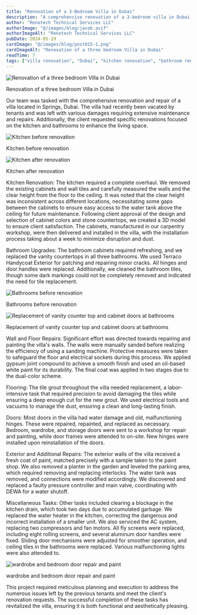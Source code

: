 ```yaml
---
title: "Renovation of a 3-Bedroom Villa in Dubai"
description: "A comprehensive renovation of a 3-bedroom villa in Dubai, including kitchen and bathroom upgrades, repairs, and modern design improvements."
author: "Renotech Technical Services LLC"
authorImage: "@/images/blog/jacob.avif"
authorImageAlt: "Renotech Technical Services LLC"
pubDate: 2024-05-19
cardImage: "@/images/blog/post015-1.png"
cardImageAlt: "Renovation of a three bedroom Villa in Dubai"
readTime: 7
tags: ["villa renovation", "Dubai", "kitchen renovation", "bathroom renovation", "property maintenance"]
---
```


![Renovation of a three bedroom Villa in Dubai](@/images/blog/post015-1.png "Renovation of a three bedroom Villa in Dubai")

Renovation of a three bedroom Villa in Dubai

Our team was tasked with the comprehensive renovation and repair of a villa located in Springs, Dubai. The villa had recently been vacated by tenants and was left with various damages requiring extensive maintenance and repairs. Additionally, the client requested specific renovations focused on the kitchen and bathrooms to enhance the living space.

  

![Kitchen before renovation](https://img1.wsimg.com/isteam/ip/c49a412a-7d5c-4c86-b371-17b58bdd84ac/20240313_115650.jpg/:/cr=t:0%25,l:0%25,w:100%25,h:100%25/rs=w:1280 "Kitchen before renovation")

Kitchen before renovation

![Kitchen after renovation](https://img1.wsimg.com/isteam/ip/c49a412a-7d5c-4c86-b371-17b58bdd84ac/20240426_170601.jpg/:/cr=t:0%25,l:0%25,w:100%25,h:100%25/rs=w:1280 "Kitchen after renovation")

Kitchen after renovation

Kitchen Renovation: The kitchen required a complete overhaul. We removed the existing cabinets and wall tiles and carefully measured the walls and the clear height from the floor to the ceiling. It was noted that the clear height was inconsistent across different locations, necessitating some gaps between the cabinets to ensure easy access to the water tank above the ceiling for future maintenance. Following client approval of the design and selection of cabinet colors and stone countertops, we created a 3D model to ensure client satisfaction. The cabinets, manufactured in our carpentry workshop, were then delivered and installed in the villa, with the installation process taking about a week to minimize disruption and dust.

Bathroom Upgrades: The bathroom cabinets required refreshing, and we replaced the vanity countertops in all three bathrooms. We used Terraco Handycoat Exterior for patching and repairing minor cracks. All hinges and door handles were replaced. Additionally, we cleaned the bathroom tiles, though some dark markings could not be completely removed and indicated the need for tile replacement.

  

![Bathrooms before renovation](https://img1.wsimg.com/isteam/ip/c49a412a-7d5c-4c86-b371-17b58bdd84ac/20240220_143927.jpg/:/cr=t:0%25,l:0%25,w:100%25,h:100%25/rs=w:1280 "Bathrooms before renovation")

Bathrooms before renovation

![Replacement of vanity counter top and cabinet doors at bathrooms](https://img1.wsimg.com/isteam/ip/c49a412a-7d5c-4c86-b371-17b58bdd84ac/20240426_155659.jpg/:/cr=t:0%25,l:0%25,w:100%25,h:100%25/rs=w:1280 "Replacement of vanity counter top and cabinet doors at bathrooms")

Replacement of vanity counter top and cabinet doors at bathrooms

Wall and Floor Repairs: Significant effort was directed towards repairing and painting the villa's walls. The walls were manually sanded before realizing the efficiency of using a sanding machine. Protective measures were taken to safeguard the floor and electrical sockets during this process. We applied gypsum joint compound to achieve a smooth finish and used an oil-based white paint for its durability. The final coat was applied in two stages due to the dual-color scheme.

  

Flooring: The tile grout throughout the villa needed replacement, a labor-intensive task that required precision to avoid damaging the tiles while ensuring a deep enough cut for the new grout. We used electrical tools and vacuums to manage the dust, ensuring a clean and long-lasting finish.

Doors: Most doors in the villa had water damage and old, malfunctioning hinges. These were repaired, repainted, and replaced as necessary. Bedroom, wardrobe, and storage doors were sent to a workshop for repair and painting, while door frames were attended to on-site. New hinges were installed upon reinstallation of the doors.

Exterior and Additional Repairs: The exterior walls of the villa received a fresh coat of paint, matched precisely with a sample taken to the paint shop. We also removed a planter in the garden and leveled the parking area, which required removing and replacing interlocks. The water tank was removed, and connections were modified accordingly. We discovered and replaced a faulty pressure controller and main valve, coordinating with DEWA for a water shutoff.

Miscellaneous Tasks: Other tasks included clearing a blockage in the kitchen drain, which took two days due to accumulated garbage. We replaced the water heater in the kitchen, correcting the dangerous and incorrect installation of a smaller unit. We also serviced the AC system, replacing two compressors and fan motors. All fly screens were replaced, including eight rolling screens, and several aluminum door handles were fixed. Sliding door mechanisms were adjusted for smoother operation, and ceiling tiles in the bathrooms were replaced. Various malfunctioning lights were also attended to.

  

![wardrobe and bedroom door repair and paint](https://img1.wsimg.com/isteam/ip/c49a412a-7d5c-4c86-b371-17b58bdd84ac/20240426_155549.jpg/:/cr=t:0%25,l:0%25,w:100%25,h:100%25/rs=w:1280 "wardrobe and bedroom door repair and paint")

wardrobe and bedroom door repair and paint

This project required meticulous planning and execution to address the numerous issues left by the previous tenants and meet the client's renovation requests. The successful completion of these tasks has revitalized the villa, ensuring it is both functional and aesthetically pleasing.

